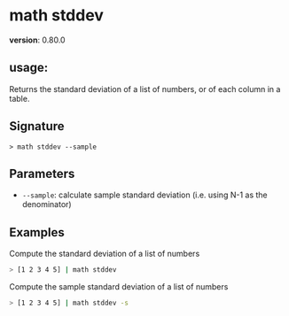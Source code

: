 # math stddev

**version**: 0.80.0

## **usage**:

Returns the standard deviation of a list of numbers, or of each column in a table.

## Signature

`> math stddev --sample`

## Parameters

- `--sample`: calculate sample standard deviation (i.e. using N-1 as the denominator)

## Examples

Compute the standard deviation of a list of numbers

```bash
> [1 2 3 4 5] | math stddev
```

Compute the sample standard deviation of a list of numbers

```bash
> [1 2 3 4 5] | math stddev -s
```
